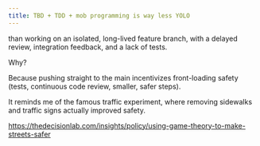 ```yaml
---
title: TBD + TDD + mob programming is way less YOLO
---
```


than working on an isolated, long-lived feature branch, with a delayed review, integration feedback, and a lack of tests.

Why?

Because pushing straight to the main incentivizes front-loading safety (tests, continuous code review, smaller, safer steps).

It reminds me of the famous traffic experiment, where removing sidewalks and traffic signs actually improved safety.

https://thedecisionlab.com/insights/policy/using-game-theory-to-make-streets-safer
